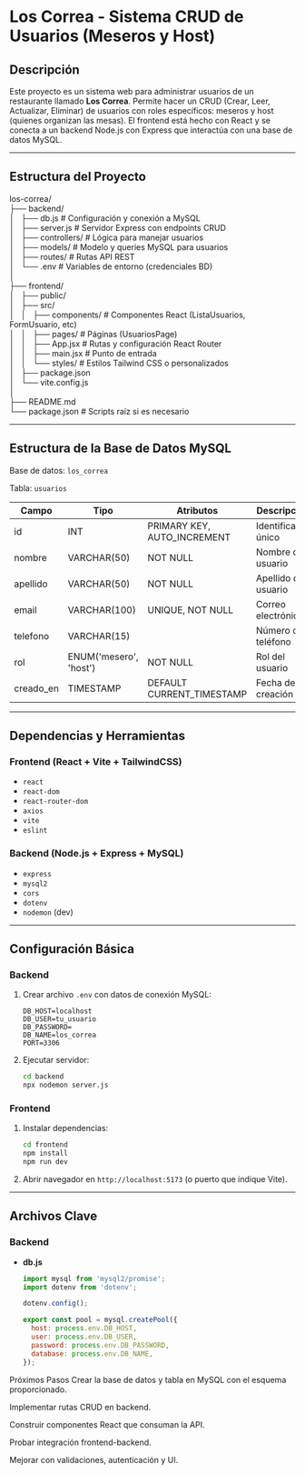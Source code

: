 # Los Correa - Sistema CRUD de Usuarios (Meseros y Host)

## Descripción
Este proyecto es un sistema web para administrar usuarios de un restaurante llamado **Los Correa**. Permite hacer un CRUD (Crear, Leer, Actualizar, Eliminar) de usuarios con roles específicos: meseros y host (quienes organizan las mesas). El frontend está hecho con React y se conecta a un backend Node.js con Express que interactúa con una base de datos MySQL.

---

## Estructura del Proyecto

los-correa/  
├── backend/  
│   ├── db.js              # Configuración y conexión a MySQL  
│   ├── server.js          # Servidor Express con endpoints CRUD  
│   ├── controllers/       # Lógica para manejar usuarios  
│   ├── models/            # Modelo y queries MySQL para usuarios  
│   ├── routes/            # Rutas API REST  
│   └── .env               # Variables de entorno (credenciales BD)  
│  
├── frontend/  
│   ├── public/  
│   ├── src/  
│   │   ├── components/    # Componentes React (ListaUsuarios, FormUsuario, etc)  
│   │   ├── pages/         # Páginas (UsuariosPage)  
│   │   ├── App.jsx        # Rutas y configuración React Router  
│   │   ├── main.jsx       # Punto de entrada  
│   │   └── styles/        # Estilos Tailwind CSS o personalizados  
│   ├── package.json  
│   └── vite.config.js  
│  
├── README.md  
└── package.json           # Scripts raíz si es necesario  

---

## Estructura de la Base de Datos MySQL

Base de datos: `los_correa`

Tabla: `usuarios`

| Campo          | Tipo                                  | Atributos                                            | Descripción                   |
| -------------- | ------------------------------------ | --------------------------------------------------- | ----------------------------- |
| id             | INT                                  | PRIMARY KEY, AUTO_INCREMENT                         | Identificador único           |
| nombre         | VARCHAR(50)                          | NOT NULL                                           | Nombre del usuario            |
| apellido       | VARCHAR(50)                          | NOT NULL                                           | Apellido del usuario          |
| email          | VARCHAR(100)                         | UNIQUE, NOT NULL                                   | Correo electrónico            |
| telefono       | VARCHAR(15)                          |                                                   | Número de teléfono            |
| rol            | ENUM('mesero', 'host')               | NOT NULL                                           | Rol del usuario               |
| creado_en      | TIMESTAMP                           | DEFAULT CURRENT_TIMESTAMP                           | Fecha de creación             |

---

## Dependencias y Herramientas

### Frontend (React + Vite + TailwindCSS)
- `react`
- `react-dom`
- `react-router-dom`
- `axios`
- `vite`
- `eslint`

### Backend (Node.js + Express + MySQL)
- `express`
- `mysql2`
- `cors`
- `dotenv`
- `nodemon` (dev)

---

## Configuración Básica

### Backend

1. Crear archivo `.env` con datos de conexión MySQL:
    ```
    DB_HOST=localhost
    DB_USER=tu_usuario
    DB_PASSWORD=
    DB_NAME=los_correa
    PORT=3306
    ```

2. Ejecutar servidor:
    ```bash
    cd backend
    npx nodemon server.js
    ```

### Frontend

1. Instalar dependencias:
    ```bash
    cd frontend
    npm install
    npm run dev
    ```

2. Abrir navegador en `http://localhost:5173` (o puerto que indique Vite).

---

## Archivos Clave

### Backend

- **db.js**
  ```js
  import mysql from 'mysql2/promise';
  import dotenv from 'dotenv';

  dotenv.config();

  export const pool = mysql.createPool({
    host: process.env.DB_HOST,
    user: process.env.DB_USER,
    password: process.env.DB_PASSWORD,
    database: process.env.DB_NAME,
  });

Próximos Pasos
Crear la base de datos y tabla en MySQL con el esquema proporcionado.

Implementar rutas CRUD en backend.

Construir componentes React que consuman la API.

Probar integración frontend-backend.

Mejorar con validaciones, autenticación y UI.